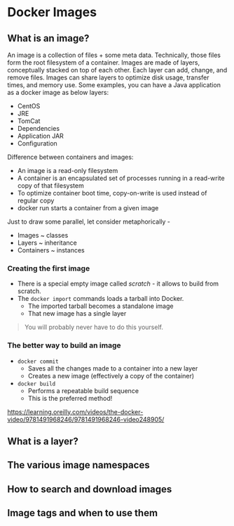 # Docker Images

## What is an image?

An image is a collection of files + some meta data. Technically, those files form the root filesystem of a container. Images are made of layers, conceptually stacked on top of each other. Each layer can add, change, and remove files. Images can share layers to optimize disk usage, transfer times, and memory use. Some examples, you can have a Java application as a docker image as below layers:

* CentOS
* JRE
* TomCat
* Dependencies
* Application JAR
* Configuration

Difference between containers and images:

* An image is a read-only filesystem
* A container is an encapsulated set of processes running in a read-write copy of that filesystem
* To optimize container boot time, copy-on-write is used instead of regular copy
* docker run starts a container from a given image

Just to draw some parallel, let consider metaphorically -

* Images ~ classes
* Layers ~ inheritance
* Containers ~ instances

### Creating the first image

* There is a special empty image called *scratch* - it allows to build from scratch.
* The `docker import` commands loads a tarball into Docker.
  * The imported tarball becomes a standalone image
  * That new image has a single layer

> You will probably never have to do this yourself.

### The better way to build an image

* `docker commit`
  * Saves all the changes made to a container into a new layer
  * Creates a new image (effectively a copy of the container)
* `docker build`
  * Performs a repeatable build sequence
  * This is the preferred method!

https://learning.oreilly.com/videos/the-docker-video/9781491968246/9781491968246-video248905/

## What is a layer?

## The various image namespaces

## How to search and download images

## Image tags and when to use them
